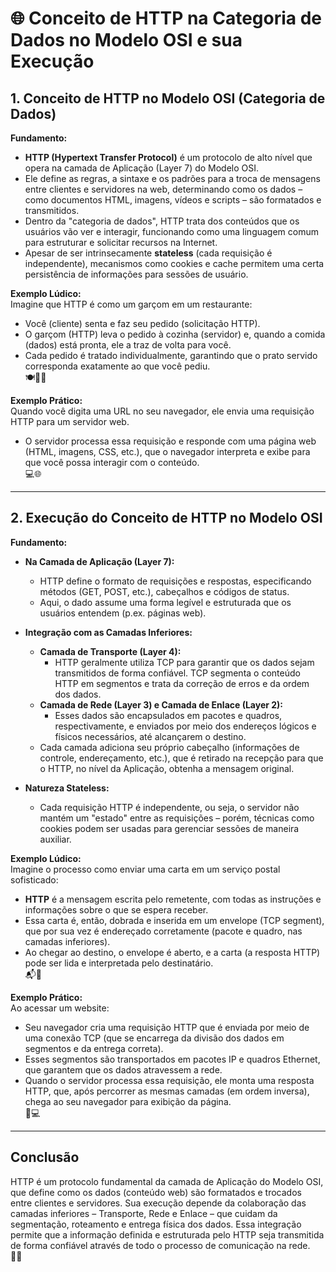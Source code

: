 # 🌐 Conceito de HTTP na Categoria de Dados no Modelo OSI e sua Execução

## 1. Conceito de HTTP no Modelo OSI (Categoria de Dados)
**Fundamento:**  
- **HTTP (Hypertext Transfer Protocol)** é um protocolo de alto nível que opera na camada de Aplicação (Layer 7) do Modelo OSI.  
- Ele define as regras, a sintaxe e os padrões para a troca de mensagens entre clientes e servidores na web, determinando como os dados – como documentos HTML, imagens, vídeos e scripts – são formatados e transmitidos.  
- Dentro da "categoria de dados", HTTP trata dos conteúdos que os usuários vão ver e interagir, funcionando como uma linguagem comum para estruturar e solicitar recursos na Internet.  
- Apesar de ser intrinsecamente **stateless** (cada requisição é independente), mecanismos como cookies e cache permitem uma certa persistência de informações para sessões de usuário.

**Exemplo Lúdico:**  
Imagine que HTTP é como um garçom em um restaurante:  
- Você (cliente) senta e faz seu pedido (solicitação HTTP).  
- O garçom (HTTP) leva o pedido à cozinha (servidor) e, quando a comida (dados) está pronta, ele a traz de volta para você.  
- Cada pedido é tratado individualmente, garantindo que o prato servido corresponda exatamente ao que você pediu.  
🍽️👨‍🍳

**Exemplo Prático:**  
Quando você digita uma URL no seu navegador, ele envia uma requisição HTTP para um servidor web.  
- O servidor processa essa requisição e responde com uma página web (HTML, imagens, CSS, etc.), que o navegador interpreta e exibe para que você possa interagir com o conteúdo.  
💻🌐

---

## 2. Execução do Conceito de HTTP no Modelo OSI
**Fundamento:**  
- **Na Camada de Aplicação (Layer 7):**  
  - HTTP define o formato de requisições e respostas, especificando métodos (GET, POST, etc.), cabeçalhos e códigos de status.  
  - Aqui, o dado assume uma forma legível e estruturada que os usuários entendem (p.ex. páginas web).

- **Integração com as Camadas Inferiores:**  
  - **Camada de Transporte (Layer 4):**  
    - HTTP geralmente utiliza TCP para garantir que os dados sejam transmitidos de forma confiável. TCP segmenta o conteúdo HTTP em segmentos e trata da correção de erros e da ordem dos dados.
  - **Camada de Rede (Layer 3) e Camada de Enlace (Layer 2):**  
    - Esses dados são encapsulados em pacotes e quadros, respectivamente, e enviados por meio dos endereços lógicos e físicos necessários, até alcançarem o destino.
  - Cada camada adiciona seu próprio cabeçalho (informações de controle, endereçamento, etc.), que é retirado na recepção para que o HTTP, no nível da Aplicação, obtenha a mensagem original.

- **Natureza Stateless:**  
  - Cada requisição HTTP é independente, ou seja, o servidor não mantém um "estado" entre as requisições – porém, técnicas como cookies podem ser usadas para gerenciar sessões de maneira auxiliar.

**Exemplo Lúdico:**  
Imagine o processo como enviar uma carta em um serviço postal sofisticado:  
- **HTTP** é a mensagem escrita pelo remetente, com todas as instruções e informações sobre o que se espera receber.  
- Essa carta é, então, dobrada e inserida em um envelope (TCP segment), que por sua vez é endereçado corretamente (pacote e quadro, nas camadas inferiores).  
- Ao chegar ao destino, o envelope é aberto, e a carta (a resposta HTTP) pode ser lida e interpretada pelo destinatário.  
📬🚚

**Exemplo Prático:**  
Ao acessar um website:  
- Seu navegador cria uma requisição HTTP que é enviada por meio de uma conexão TCP (que se encarrega da divisão dos dados em segmentos e da entrega correta).  
- Esses segmentos são transportados em pacotes IP e quadros Ethernet, que garantem que os dados atravessem a rede.  
- Quando o servidor processa essa requisição, ele monta uma resposta HTTP, que, após percorrer as mesmas camadas (em ordem inversa), chega ao seu navegador para exibição da página.  
🔄💻

---

## Conclusão
HTTP é um protocolo fundamental da camada de Aplicação do Modelo OSI, que define como os dados (conteúdo web) são formatados e trocados entre clientes e servidores. Sua execução depende da colaboração das camadas inferiores – Transporte, Rede e Enlace – que cuidam da segmentação, roteamento e entrega física dos dados. Essa integração permite que a informação definida e estruturada pelo HTTP seja transmitida de forma confiável através de todo o processo de comunicação na rede.  
🌟📜